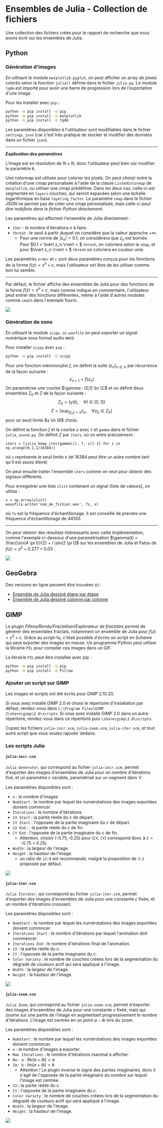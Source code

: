 # Ensembles de Julia - Collection de fichiers

Une collection des fichiers créés pour le rapport de recherche que nous avons écrit sur les ensembles de Julia.

## Python

### Génération d'images

En utilisant le module `matplotlib.pyplot`, on peut afficher un array de pixels colorés selon la fonction `julia()` définie dans le fichier `julia.py`.
Le module `tqdm` est importé pour avoir une barre de progression lors de l'exportation d'une image.

Pour les installer avec `pip` : 

```bat
python -m pip install -U pip
python -m pip install -U matplotlib
python -m pip install -U tqdm
```


Les paramètres disponibles à l'utilisateur sont modifiables dans le fichier `settings.json` (car c'est très pratique de stocker et modifier des données dans un fichier `json`).

---
**_Explication des paramètres_**

L'image est en résolution de $N \times N$, donc l'utilisateur peut bien sûr modifier le paramètre `N`.

Une colormap est utilisée pour colorier les pixels. On peut choisir entre la création d'une cmap personalisée à l'aide de la classe `ListedColormap` de `matplotlib`, ou utiliser une cmap prédéfinie. 
Dans les deux cas, celle-ci est segmentée en `layers` couches, qui seront espacées selon une échelle logarithmique en base `layering_factor`.
Le paramètre `cmap` dans le fichier JSON ne permet pas de créer une cmap personalisée, mais celle-ci *peut être redéfinie dans le fichier Python directement*.

Les paramètres qui affectent l'ensemble de Julia directement :
 - `iter` : le nombre d'itérations $n$ à faire.
 - `thresh` : le seuil à partir duquel on considère que la valeur approche $+\infty$.
   - Pour une norme de $\lvert z_n \rvert < 0.1$, on considèrera que $z_n$ est bornée. Pour $0.1 < \lvert z_n \rvert < $ `thresh`, on coloriera selon la `cmap`, et pour $\lvert z_n \rvert > $ `thresh` on coloriera en couleur unie.

Les paramètres `order` et `c` sont deux paramètres conçus pour les fonctions de la forme $f(z) = z^n + c$, mais l'utilisateur est libre de les utiliser comme bon lui semble.

--- 

Par défaut, le fichier affiche des ensembles de Julia pour des fonctions de la forme $f(z) = z^n + c$, mais comme indiqué en commentaire, l'utilisateur peut entrer des fonctions différentes, même à l'aide d'autres modules comme `cmath` dans l'exemple fourni.

![](https://github.com/ChrisMzz/julia/blob/main/python/dump/c=(0.285+0.01j)_N=4096_it=40_thr=500_l=10_lf=2_o=2.png)

### Génération de sons

En utilisant le module `scipy.io.wavfile` on peut exporter un signal numérique sous format audio `WAVE`. 

Pour installer `scipy` avec `pip` : 
```bat
python -m pip install -U scipy
```

Pour une fonction méromorphe $f$, on définit la suite $(z_n)_{n \in \mathbb{N}}$ par récurrence de la façon suivante :
$$z_{n+1} = f(z_n)$$
On paramétrise une courbe $\gamma : [0,1] \to \C$ et on définit deux ensembles $Z_0$ et $Z$ de la façon suivante : 
$$Z_0 = \lbrace \gamma(t), \quad \forall t \in [0,1] \rbrace$$
$$Z = \left\lbrace \sup_{\lvert z_n \rvert < s}{z_n}, \quad \forall z_0 \in Z_0 \right\rbrace$$
pour un seuil limite $s \in \R$ choisi.

On définit la fonction $f$ et la courbe $\gamma$ avec `f` et `gamma` dans le fichier `julia_sound.py`. 
On définit $Z$ par `iters`, où on entre précisément :
```
iters = [julia_keep_iter(gamma(i), f, s)[-2] for i in np.arange(0,1,1/16384)]
```
où `s` représente le seuil limite $s$ (et 16384 peut être un autre nombre tant qu'il est assez élevé)

On peut ensuite traiter l'ensemble `iters` comme on veut pour obtenir des signaux différents.

Pour enregistrer une liste `xlist` contenant un signal (liste de valeurs), on utilise :
```
x = np.array(xlist)
wavefile.write('nom_de_fichier.wav', fs, x)
```
où `fs` est la fréquence d'échantillonage.
Il est conseillé de prendre une fréquence d'échantillonage de 44100.

---

On peut obtenir des résultats intéressants avec cette implémentation, comme l'exemple ci-dessous d'une paramétrisation $\gamma(t) = \frac{\sin(4 \pi t)}{2} + i \sin(2 \pi t)$ sur les ensembles de Julia et Fatou de $f(z) = z^2 + 0.277+0.01i$ :

![](https://github.com/ChrisMzz/julia/blob/main/sounds/hourglass/x(0.277+0.01j)withsound.png)

## GeoGebra

Des versions en ligne peuvent être trouvées ici : 
 - [Ensemble de Julia dessiné étape par étape](https://www.geogebra.org/m/qkedp8wj)
 - [Ensemble de Julia dessiné colonne par colonne](https://www.geogebra.org/m/y2u5juqx)


## GIMP

Le plugin *Filtres/Rendu/Fractaliser/Explorateur de fractales* permet de générer des ensembles fractals, notamment un ensemble de Julia pour $f(z) = z^2+c$.
Grâce au script-fu, c'était possible d'écrire un script en Scheme qui peut exporter des images en masse. Un programme Python peut utiliser la librairie `PIL` pour compiler ces images dans un GIF. 

La librairie `PIL` peut être installée avec pip : 

```bat
python -m pip install -U pip
python -m pip install -U Pillow
```

### Ajouter un script sur GIMP

Les images et scripts ont été écrits pour GIMP 2.10.20. 


Si vous avez installé GIMP 2.0 et choisi le répertoire d'installation par défaut, rendez-vous dans `C:\Program Files\GIMP 2\share\gimp\2.0\scripts`.
Si vous avez installé GIMP 2.0 dans un autre répertoire, rendez-vous dans ce répertoire puis `\share\gimp\2.0\scripts`.

Copiez les fichiers `julia-incr.scm`, `julia-zoom.scm`, `julia-iter.scm`, et tout autre script que vous voulez rajouter dedans.

### Les scripts Julia

#### `julia-incr.scm`

`Julia Generator`, qui correspond au fichier `julia-incr.scm`, permet d'exporter des images d'ensembles de Julia pour un nombre d'itérations fixé, et un paramètre $c$ variable, paramétrisé sur un segment dans $\mathcal{C}$.

Les paramètres disponibles sont : 
 - `n` : le nombre d'images
 - `NumStart` : le nombre par lequel les numérotations des images exportées doivent commncer.
 - `Iterations` : le nombre d'itérations.
 - `CX Start` : la partie réelle du $c$ de départ.
 - `CY Start` : l'opposée de la partie imaginaire du $c$ de départ.
 - `CX End` : : la partie réelle du $c$ de fin.
 - `CY End` : l'opposée de la partie imaginaire du $c$ de fin.
   - Attention, choisir (-0.75,-0.25) pour (`CX`, `CY`) correspond donc à $c = -0.75 + 0.25i$. 
 - `Width` : la largeur de l'image.
 - `Height` : la hauteur de l'image.
   - un ratio de `12:9` est recommandé, malgré la proposition de `3:2` proposée par défaut.

![](https://github.com/ChrisMzz/julia/blob/main/gimp/julia-small-asymloop.gif)


#### `julia-iter.scm`

`Julia Iterator`, qui correspond au fichier `julia-iter.scm`, permet d'exporter des images d'ensembles de Julia pour une constante $c$ fixée, et un nombre d'itérations croissant.

Les paramètres disponibles sont : 
 - `NumStart` : le nombre par lequel les numérotations des images exportées doivent commncer.
 - `Iterations Start` : le nombre d'itérations par lequel l'animation doit commencer.
 - `Iterations End` : le nombre d'itérations final de l'animation.
 - `CX` : la partie réelle du $c$.
 - `CY` : l'opposée de la partie imaginaire du $c$.
 - `Color Variety` : le nombre de couches créées lors de la segmentation du dégradé de couleurs actif qui sera appliqué à l'image.
 - `Width` : la largeur de l'image.
 - `Height` : la hauteur de l'image.

![](https://github.com/ChrisMzz/julia/blob/main/gimp/julia-iter05.gif)


#### `julia-zoom.scm`

`Julia Zoom`, qui correspond au fichier `julia-zoom.scm`, permet d'exporter des images d'ensembles de Julia pour une constante $c$ fixée, mais qui zoome sur une partie de l'image en augmentant progressivement le nombre d'itérations.
L'image est centrée en un point $a-ib$ lors du zoom.

Les paramètres disponibles sont : 
 - `NumStart` : le nombre par lequel les numérotations des images exportées doivent commncer.
 - `n` : le nombre d'images à exporter.
 - `Max Iterations` : le nombre d'itérations maximal à afficher.
 - `Re: a` : $Re(a+ib) = a$
 - `Im: b` : $Im(a+ib) = b$
   - Attention ! Le plugin inverse le signe des parties imaginaires, donc il s'agit de l'opposée de la partie imaginaire du nombre sur lequel l'image est centrée.
 - `CX` : la partie réelle du $c$.
 - `CY` : l'opposée de la partie imaginaire du $c$.
 - `Color Variety` : le nombre de couches créées lors de la segmentation du dégradé de couleurs actif qui sera appliqué à l'image.
 - `Width` : la largeur de l'image.
 - `Height` : la hauteur de l'image.

![](https://github.com/ChrisMzz/julia/blob/main/gimp/julia-zoom01.gif)







